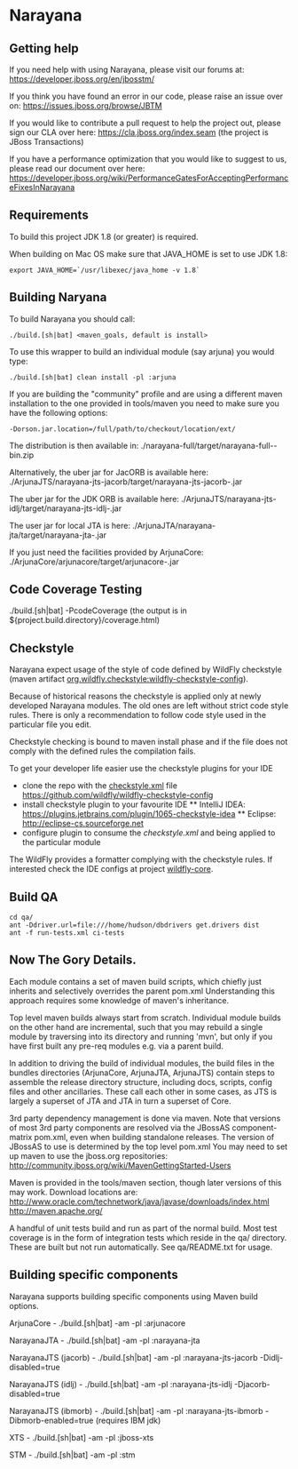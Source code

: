 Narayana
========

Getting help
------------
If you need help with using Narayana, please visit our forums at:
https://developer.jboss.org/en/jbosstm/

If you think you have found an error in our code, please raise an issue over on:
https://issues.jboss.org/browse/JBTM

If you would like to contribute a pull request to help the project out, please sign our CLA over here:
https://cla.jboss.org/index.seam (the project is JBoss Transactions)

If you have a performance optimization that you would like to suggest to us, please read our document over here:
https://developer.jboss.org/wiki/PerformanceGatesForAcceptingPerformanceFixesInNarayana

Requirements
------------
To build this project JDK 1.8 (or greater) is required.

When building on Mac OS make sure that JAVA_HOME is set to use JDK 1.8:

	export JAVA_HOME=`/usr/libexec/java_home -v 1.8` 

Building Naryana
----------------
To build Narayana you should call:

	./build.[sh|bat] <maven_goals, default is install>

To use this wrapper to build an individual module (say arjuna) you would type:

	./build.[sh|bat] clean install -pl :arjuna

If you are building the "community" profile and are using a different maven installation to the one provided in tools/maven you need to make sure you have the following options:

	-Dorson.jar.location=/full/path/to/checkout/location/ext/
	
The distribution is then available in:
	./narayana-full/target/narayana-full-<VERSION>-bin.zip

Alternatively, the uber jar for JacORB is available here:
	./ArjunaJTS/narayana-jts-jacorb/target/narayana-jts-jacorb-<VERSION>.jar
	
The uber jar for the JDK ORB is available here:
	./ArjunaJTS/narayana-jts-idlj/target/narayana-jts-idlj-<VERSION>.jar

The user jar for local JTA is here:
	./ArjunaJTA/narayana-jta/target/narayana-jta-<VERSION>.jar

If you just need the facilities provided by ArjunaCore:
	./ArjunaCore/arjunacore/target/arjunacore-<VERSION>.jar

Code Coverage Testing
---------------------
  ./build.[sh|bat] -PcodeCoverage (the output is in ${project.build.directory}/coverage.html)

Checkstyle
----------

Narayana expect usage of the style of code defined by WildFly checkstyle (maven artifact 
[org.wildfly.checkstyle:wildfly-checkstyle-config](https://github.com/wildfly/wildfly-checkstyle-config)).

Because of historical reasons the checkstyle is applied only at newly developed Narayana modules.
The old ones are left without strict code style rules. There is only a recommendation to follow
code style used in the particular file you edit.

Checkstyle checking is bound to maven install phase and if the file does not comply with the defined rules
the compilation fails.

To get your developer life easier use the checkstyle plugins for your IDE

* clone the repo with the
  [checkstyle.xml](https://github.com/wildfly/wildfly-checkstyle-config/blob/master/src/main/resources/wildfly-checkstyle/checkstyle.xml)
  file https://github.com/wildfly/wildfly-checkstyle-config
* install checkstyle plugin to your favourite IDE
** IntelliJ IDEA: https://plugins.jetbrains.com/plugin/1065-checkstyle-idea
** Eclipse: http://eclipse-cs.sourceforge.net
* configure plugin to consume the *checkstyle.xml* and being applied to the particular module

The WildFly provides a formatter complying with the checkstyle rules. If interested check the IDE configs
at project [wildfly-core](https://github.com/wildfly/wildfly-core/tree/master/ide-configs).

Build QA
--------

	cd qa/
	ant -Ddriver.url=file:///home/hudson/dbdrivers get.drivers dist
	ant -f run-tests.xml ci-tests

Now The Gory Details.
---------------------
Each module contains a set of maven build scripts, which chiefly just inherits and selectively overrides the parent
 pom.xml  Understanding this approach requires some knowledge of maven's inheritance.

Top level maven builds always start from scratch. Individual module builds on the other hand are incremental,
such that you may rebuild a single module by traversing into its directory and running 'mvn', but only if you
have first built any pre-req modules e.g. via a parent build.

In addition to driving the build of individual modules, the build files in the bundles directories (ArjunaCore,
ArjunaJTA, ArjunaJTS) contain steps to assemble the release directory structure, including docs, scripts,
config files and other ancillaries. These call each other in some cases, as JTS is largely a superset of
JTA and JTA in turn a superset of Core.

3rd party dependency management is done via maven. Note that versions of most 3rd party components are resolved via the JBossAS component-matrix
pom.xml, even when building standalone releases. The version of JBossAS to use is determined by the top level pom.xml
You may need to set up maven to use the jboss.org repositories: http://community.jboss.org/wiki/MavenGettingStarted-Users

Maven is provided in the tools/maven section, though later versions of this may work. Download locations are:
http://www.oracle.com/technetwork/java/javase/downloads/index.html
http://maven.apache.org/


A handful of unit tests build and run as part of the normal build. Most test coverage is in the form of integration
tests which reside in the qa/ directory. These are built but not run automatically. See qa/README.txt for usage.

Building specific components
----------------------------

Narayana supports building specific components using Maven build options.

ArjunaCore - ./build.[sh|bat] -am -pl :arjunacore

NarayanaJTA -  ./build.[sh|bat] -am -pl :narayana-jta

NarayanaJTS (jacorb) - ./build.[sh|bat] -am -pl :narayana-jts-jacorb -Didlj-disabled=true

NarayanaJTS (idlj) - ./build.[sh|bat] -am -pl :narayana-jts-idlj -Djacorb-disabled=true

NarayanaJTS (ibmorb) - ./build.[sh|bat] -am -pl :narayana-jts-ibmorb -Dibmorb-enabled=true (requires IBM jdk)

XTS - ./build.[sh|bat] -am -pl :jboss-xts

STM - ./build.[sh|bat] -am -pl :stm
